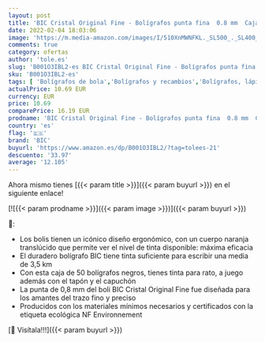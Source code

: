 ```yaml
---
layout: post
title: 'BIC Cristal Original Fine - Bolígrafos punta fina  0.8 mm  Caja de 50 unidades  Color Negro  872731 '
date: 2022-02-04 18:03:06
image: 'https://m.media-amazon.com/images/I/510XnMWNFKL._SL500_._SL400_.jpg'
comments: true
category: ofertas
author: 'tole.es'
slug: 'B001O3IBL2-es BIC Cristal Original Fine - Bolígrafos punta fina 0.8 mm...'
sku: 'B001O3IBL2-es'
tags: [ 'Bolígrafos de bola','Bolígrafos y recambios','Bolígrafos, lápices y útiles de escritura','Oficina y papelería','bic','bolígrafos','cristal', ]
actualPrice: 10.69 EUR
currency: EUR
price: 10.69
comparePrice: 16.19 EUR
prodname: 'BIC Cristal Original Fine - Bolígrafos punta fina  0.8 mm  Caja de 50 unidades  Color Negro  872731 '
country: 'es'
flag: '🇪🇸'
brand: 'BIC'
buyurl: 'https://www.amazon.es/dp/B001O3IBL2/?tag=tolees-21'
descuento: '33.97'
average: '12.105'
---
```


Ahora mismo tienes [{{< param title >}}]({{< param buyurl >}}) en el siguiente enlace!

[![{{< param prodname >}}]({{< param image >}})]({{< param buyurl >}})

🔎:

- Los bolis tienen un icónico diseño ergonómico, con un cuerpo naranja translúcido que permite ver el nivel de tinta disponible: máxima eficacia
- El duradero bolígrafo BIC tiene tinta suficiente para escribir una media de 3,5 km
- Con esta caja de 50 bolígrafos negros, tienes tinta para rato, a juego además con el tapón y el capuchón
- La punta de 0,8 mm del boli BIC Cristal Original Fine fue diseñada para los amantes del trazo fino y preciso
- Producidos con los materiales mínimos necesarios y certificados con la etiqueta ecológica NF Environnement

[🛒 Visítala!!!]({{< param buyurl >}})
